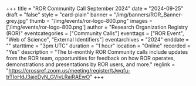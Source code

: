 +++
title = "ROR Community Call September 2024" 
date = "2024-09-25"  
draft = "false" 
style = "card-plain" 
banner = "/img/banners/ROR_Banner-grey.jpg" 
thumb = "/img/events/ror-logo-800.png" 
images = ['/img/events/ror-logo-800.png']
author = "Research Organization Registry (ROR)" 
eventcategories = ["Community Calls"]
eventtags = ["ROR Event", "Web of Science", "External Identifiers"]
eventarchives = "2024"
enddate = ""
starttime = "3pm UTC"
duration = "1 hour"
location = "Online"
recorded = "Yes"
description = "The bi-monthly ROR Community calls include updates from the ROR team, opportunities for feedback on how ROR operates, demonstrations and presentations by ROR users, and more."
reglink = "https://crossref.zoom.us/meeting/register/tJwqfu-trTIoHdJ3ajeDyN_GVivLRaiRAEwO"
+++

<!-- Post-event content template

## Materials 

- [Slides from event]()

<iframe src=""></iframe>

---

## Recording 

{{< youtube id="" >}}

--- 

--> 
